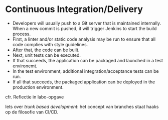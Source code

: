 # Continuous Integration/Delivery


- Developers will usually push to a Git server that is maintained internally. When a new commit is pushed, it will trigger Jenkins to start the build process.
- First, a linter and/or static code analysis may be run to ensure that all code complies with style guidelines.
- After that, the code can be built.
- Next, unit tests can be executed.
- If that succeeds, the application can be packaged and launched in a test environemt.
- In the test environment, additional integration/acceptance tests can be run.
- If all that succeeds, the packaged application can be deployed in the production environment.

cfr. Reflectie in labo-opgave

Iets over *trunk based development*: het concept van branches staat haaks op de filosofie van CI/CD.